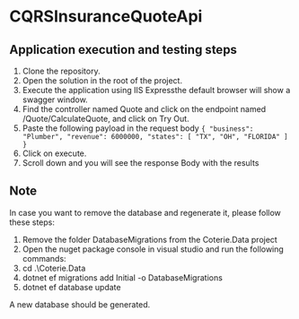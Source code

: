 # CQRSInsuranceQuoteApi

## Application execution and testing steps
 
  1. Clone the repository.
  2. Open the solution in the root of the project.
  3. Execute the application using IIS Expressthe default browser will show a swagger window.
  4. Find the controller named Quote and click on the endpoint named /Quote/CalculateQuote, and click on Try Out.
  5. Paste the following payload in the request body
    ```
    {
      "business": "Plumber",
      "revenue": 6000000,
      "states": [
        "TX",
        "OH",
        "FLORIDA"
      ]
    }
    ```
  6. Click on execute. 
  7. Scroll down and you will see the response Body with the results

  ## Note
  In case you want to remove the database and regenerate it, please follow these steps:

1. Remove the folder DatabaseMigrations from the Coterie.Data project
2. Open the nuget package console in visual studio and run the following commands:
3. cd .\Coterie.Data
4. dotnet ef migrations add Initial -o DatabaseMigrations
5. dotnet ef database update

A new database should be generated. 
